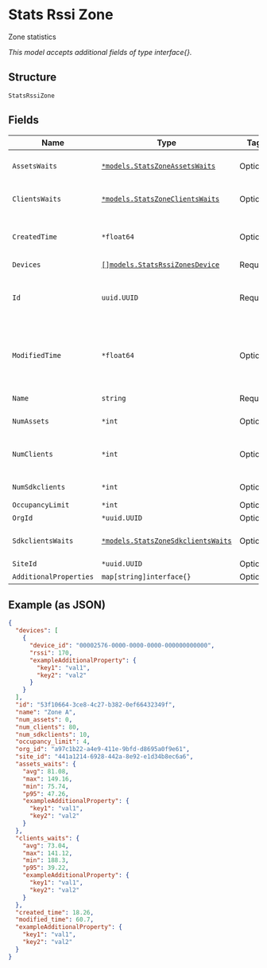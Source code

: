 
# Stats Rssi Zone

Zone statistics

*This model accepts additional fields of type interface{}.*

## Structure

`StatsRssiZone`

## Fields

| Name | Type | Tags | Description |
|  --- | --- | --- | --- |
| `AssetsWaits` | [`*models.StatsZoneAssetsWaits`](../../doc/models/stats-zone-assets-waits.md) | Optional | ble asset wait time right now |
| `ClientsWaits` | [`*models.StatsZoneClientsWaits`](../../doc/models/stats-zone-clients-waits.md) | Optional | client wait time right now |
| `CreatedTime` | `*float64` | Optional | when the object has been created, in epoch |
| `Devices` | [`[]models.StatsRssiZonesDevice`](../../doc/models/stats-rssi-zones-device.md) | Required | - |
| `Id` | `uuid.UUID` | Required | Unique ID of the object instance in the Mist Organnization |
| `ModifiedTime` | `*float64` | Optional | when the object has been modified for the last time, in epoch |
| `Name` | `string` | Required | name of the zone |
| `NumAssets` | `*int` | Optional | number of assets |
| `NumClients` | `*int` | Optional | number of wifi clients (unconnected + connected) |
| `NumSdkclients` | `*int` | Optional | number of sdk clients |
| `OccupancyLimit` | `*int` | Optional | - |
| `OrgId` | `*uuid.UUID` | Optional | - |
| `SdkclientsWaits` | [`*models.StatsZoneSdkclientsWaits`](../../doc/models/stats-zone-sdkclients-waits.md) | Optional | sdkclient wait time right now |
| `SiteId` | `*uuid.UUID` | Optional | - |
| `AdditionalProperties` | `map[string]interface{}` | Optional | - |

## Example (as JSON)

```json
{
  "devices": [
    {
      "device_id": "00002576-0000-0000-0000-000000000000",
      "rssi": 170,
      "exampleAdditionalProperty": {
        "key1": "val1",
        "key2": "val2"
      }
    }
  ],
  "id": "53f10664-3ce8-4c27-b382-0ef66432349f",
  "name": "Zone A",
  "num_assets": 0,
  "num_clients": 80,
  "num_sdkclients": 10,
  "occupancy_limit": 4,
  "org_id": "a97c1b22-a4e9-411e-9bfd-d8695a0f9e61",
  "site_id": "441a1214-6928-442a-8e92-e1d34b8ec6a6",
  "assets_waits": {
    "avg": 81.08,
    "max": 149.16,
    "min": 75.74,
    "p95": 47.26,
    "exampleAdditionalProperty": {
      "key1": "val1",
      "key2": "val2"
    }
  },
  "clients_waits": {
    "avg": 73.04,
    "max": 141.12,
    "min": 188.3,
    "p95": 39.22,
    "exampleAdditionalProperty": {
      "key1": "val1",
      "key2": "val2"
    }
  },
  "created_time": 18.26,
  "modified_time": 60.7,
  "exampleAdditionalProperty": {
    "key1": "val1",
    "key2": "val2"
  }
}
```

